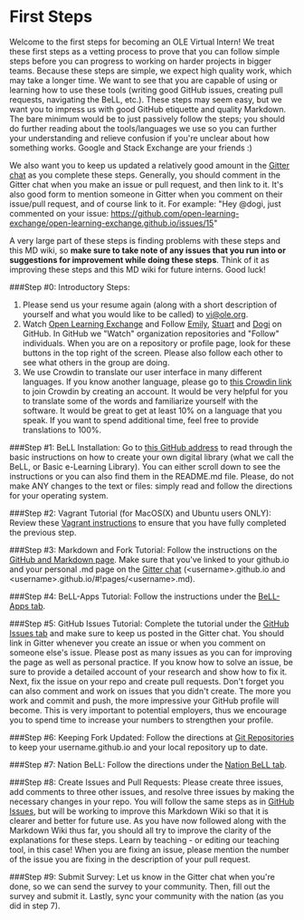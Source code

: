 # First Steps

Welcome to the first steps for becoming an OLE Virtual Intern! We treat these first steps as a vetting process to prove that you can follow simple steps before you can progress to working on harder projects in bigger teams. Because these steps are simple, we expect high quality work, which may take a longer time. We want to see that you are capable of using or learning how to use these tools (writing good GitHub issues, creating pull requests, navigating the BeLL, etc.). These steps may seem easy, but we want you to impress us with good GitHub etiquette and quality Markdown. The bare minimum would be to just passively follow the steps; you should do further reading about the tools/languages we use so you can further your understanding and relieve confusion if you're unclear about how something works. Google and Stack Exchange are your friends :)

We also want you to keep us updated a relatively good amount in the [Gitter chat](https://gitter.im/open-learning-exchange/chat) as you complete these steps. Generally, you should comment in the Gitter chat when you make an issue or pull request, and then link to it. It's also good form to mention someone in Gitter when you comment on their issue/pull request, and of course link to it. For example: "Hey @dogi, just commented on your issue: https://github.com/open-learning-exchange/open-learning-exchange.github.io/issues/15"

A very large part of these steps is finding problems with these steps and this MD wiki, so **make sure to take note of any issues that you run into or suggestions for improvement while doing these steps**. Think of it as improving these steps and this MD wiki for future interns. Good luck!

###Step #0: Introductory Steps:
1. Please send us your resume again (along with a short description of yourself and what you would like to be called) to vi@ole.org.
2. Watch [Open Learning Exchange](https://github.com/open-learning-exchange/open-learning-exchange.github.io) and Follow [Emily](https://github.com/EmilyLarkin), [Stuart](https://github.com/sente) and [Dogi](https://github.com/dogi) on GitHub. In GitHub we "Watch" organization repositories and "Follow" individuals. When you are on a repository or profile page, look for these buttons in the top right of the screen. Please also follow each other to see what others in the group are doing.
3. We use Crowdin to translate our user interface in many different languages. If you know another language, please go to [this Crowdin link](https://crowdin.com/project/open-learning-exchange/invite) to join Crowdin by creating an account. It would be very helpful for you to translate some of the words and familiarize yourself with the software. It would be great to get at least 10% on a language that you speak. If you want to spend additional time, feel free to provide translations to 100%.

###Step #1: BeLL Installation:
Go to [this GitHub address](https://github.com/dogi/ole--vagrant-vi) to read through the basic instructions on how to create your own digital library (what we call the BeLL, or Basic e-Learning Library). You can either scroll down to see the instructions or you can also find them in the README.md file. Please, do not make ANY changes to the text or files: simply read and follow the directions for your operating system.

###Step #2: Vagrant Tutorial (for MacOS(X) and Ubuntu users ONLY):
Review these [Vagrant instructions](vagrant.md) to ensure that you have fully completed the previous step.

###Step #3: Markdown and Fork Tutorial:
Follow the instructions on the [GitHub and Markdown page](githubandmarkdown.md). Make sure that you've linked to your github.io and your personal .md page on the [Gitter chat](https://gitter.im/open-learning-exchange/chat) (&lt;username&gt;.github.io and &lt;username&gt;.github.io/#!pages/&lt;username&gt;.md).

###Step #4: BeLL-Apps Tutorial:
Follow the instructions under the [BeLL-Apps tab](bellapps.md).

###Step #5: GitHub Issues Tutorial:
Complete the tutorial under the [GitHub Issues tab](githubissues.md) and make sure to keep us posted in the Gitter chat. You should link in Gitter whenever you create an issue or when you comment on someone else's issue. Please post as many issues as you can for improving the page as well as personal practice. If you know how to solve an issue, be sure to provide a detailed account of your research and show how to fix it. Next, fix the issue on your repo and create pull requests. Don't forget you can also comment and work on issues that you didn't create. The more you work and commit and push, the more impressive your GitHub profile will become. This is very important to potential employers, thus we encourage you to spend time to increase your numbers to strengthen your profile.

###Step #6: Keeping Fork Updated:
Follow the directions at [Git Repositories](gitandrepositories.md) to keep your username.github.io and your local repository up to date.

###Step #7: Nation BeLL:
Follow the directions under the [Nation BeLL tab](nation.md).

###Step #8: Create Issues and Pull Requests:
Please create three issues, add comments to three other issues, and resolve three issues by making the necessary changes in your repo. You will follow the same steps as in [GitHub Issues](githubissues.md), but will be working to improve this Markdown Wiki so that it is clearer and better for future use. As you have now followed along with the Markdown Wiki thus far, you should all try to improve the clarity of the explanations for these steps. Learn by teaching - or editing our teaching tool, in this case! When you are fixing an issue, please mention the number of the issue you are fixing in the description of your pull request.

###Step #9: Submit Survey:
Let us know in the Gitter chat when you're done, so we can send the survey to your community. Then, fill out the survey and submit it. Lastly, sync your community with the nation (as you did in step 7).

